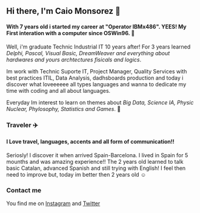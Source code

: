 ## Hi there, I'm Caio Monsorez  👋

#### With 7 years old i started my career at "Operator IBMx486". YEES! My First interation with a computer since OSWin96. :baby:
Well, i'm graduate Technic Industrial IT 10 years after! For 3 years learned *Delphi, Pascal, Visual Basic, DreamWeaver and everything about hardwares and yours archtectures fisicals and logics*.

Im work with Technic Suporte IT, Project Manager, Quality Services with best practices ITIL, Data Analysis, dadhsboards production
and today i discover what loveeeeee all types languages and wanna to dedicate my time with coding and all about languages.

Everyday Im interest to learn on themes about *Big Data, Science IA, Physic Nuclear, Phylosophy, Statistics and Games*. :full_moon_with_face:

### Traveler :airplane:

#### I Love travel, languages, accents and all form of communication!! 
Seriosly! I discover it when arrived Spain-Barcelona. I lived in Spain for 5 mounths and was amazing experience!! 
The 2 years old learned to talk basic Catalan, advanced Spanish and still trying with English! I feel then need to improve but, today im better then 2 years old :relaxed: 

### Contact me
You find me on [Instagram](https://www.instagram.com/caiomonsorez) and [Twitter](https://twitter.com.br/caiomonsorez)

<!--
**CaioMonsorez/CaioMonsorez** is a ✨ _special_ ✨ repository because its `README.md` (this file) appears on your GitHub profile.

- 🔭 I’m currently working on my personal project ITBOOK
- 🌱 I’m currently learning JavaScript, CSS, MySQL, HTML and Bootstrap 4
- 👯 I’m looking to collaborate on HTML, CSS and Bootstrap 4
- 🤔 I’m looking for help with Python and Django

